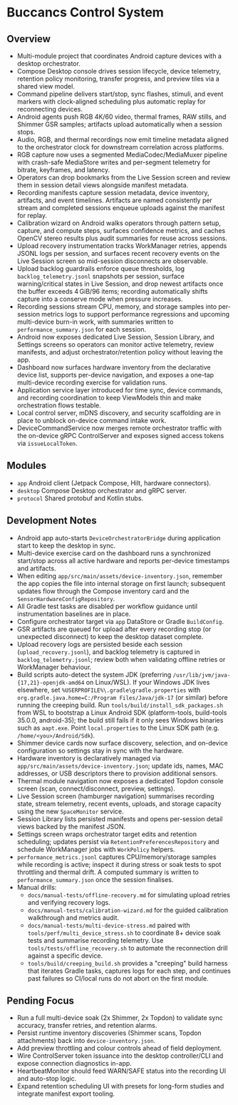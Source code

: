 # Buccancs Control System

## Overview

- Multi-module project that coordinates Android capture devices with a desktop orchestrator.
- Compose Desktop console drives session lifecycle, device telemetry, retention policy monitoring, transfer progress,
  and preview tiles via a shared view model.
- Command pipeline delivers start/stop, sync flashes, stimuli, and event markers with clock-aligned scheduling plus
  automatic replay for reconnecting devices.
- Android agents push RGB 4K/60 video, thermal frames, RAW stills, and Shimmer GSR samples; artifacts upload
  automatically when a session stops.
- Audio, RGB, and thermal recordings now emit timeline metadata aligned to the orchestrator clock for downstream
  correlation across platforms.
- RGB capture now uses a segmented MediaCodec/MediaMuxer pipeline with crash-safe MediaStore writes and per-segment
  telemetry for bitrate, keyframes, and latency.
- Operators can drop bookmarks from the Live Session screen and review them in session detail views alongside manifest
  metadata.
- Recording manifests capture session metadata, device inventory, artifacts, and event timelines. Artifacts are named
  consistently per stream and completed sessions enqueue uploads against the manifest for replay.
- Calibration wizard on Android walks operators through pattern setup, capture, and compute steps, surfaces confidence
  metrics, and caches OpenCV stereo results plus audit summaries for reuse across sessions.
- Upload recovery instrumentation tracks WorkManager retries, appends JSONL logs per session, and surfaces recent
  recovery events on the Live Session screen so mid-session disconnects are observable.
- Upload backlog guardrails enforce queue thresholds, log `backlog_telemetry.jsonl` snapshots per session, surface
  warning/critical states in Live Session, and drop newest artifacts once the buffer exceeds 4 GiB/96 items; recording
  automatically shifts capture into a conserve mode when pressure increases.
- Recording sessions stream CPU, memory, and storage samples into per-session metrics logs to support performance
  regressions and upcoming multi-device burn-in work, with summaries written to `performance_summary.json` for each
  session.
- Android now exposes dedicated Live Session, Session Library, and Settings screens so operators can monitor active
  telemetry, review manifests, and adjust orchestrator/retention policy without leaving the app.
- Dashboard now surfaces hardware inventory from the declarative device list, supports per-device navigation, and
  exposes a one-tap multi-device recording exercise for validation runs.
- Application service layer introduced for time sync, device commands, and recording coordination to keep ViewModels
  thin and make orchestration flows testable.
- Local control server, mDNS discovery, and security scaffolding are in place to unblock on-device command intake work.
- DeviceCommandService now merges remote orchestrator traffic with the on-device gRPC ControlServer and exposes signed
  access tokens via `issueLocalToken`.

## Modules

- `app` Android client (Jetpack Compose, Hilt, hardware connectors).
- `desktop` Compose Desktop orchestrator and gRPC server.
- `protocol` Shared protobuf and Kotlin stubs.

## Development Notes

- Android app auto-starts `DeviceOrchestratorBridge` during application start to keep the desktop in sync.
- Multi-device exercise card on the dashboard runs a synchronized start/stop across all active hardware and reports
  per-device timestamps and artifacts.
- When editing `app/src/main/assets/device-inventory.json`, remember the app copies the file into internal storage on
  first launch; subsequent updates flow through the Compose inventory card and the `SensorHardwareConfigRepository`.
- All Gradle test tasks are disabled per workflow guidance until instrumentation baselines are in place.
- Configure orchestrator target via `app` DataStore or Gradle `BuildConfig`.
- GSR artifacts are queued for upload after every recording stop (or unexpected disconnect) to keep the desktop dataset
  complete.
- Upload recovery logs are persisted beside each session (`upload_recovery.jsonl`), and backlog telemetry is captured in
  `backlog_telemetry.jsonl`; review both when validating offline retries or WorkManager behaviour.
- Build scripts auto-detect the system JDK (preferring `/usr/lib/jvm/java-{17,21}-openjdk-amd64` on Linux/WSL). If your
  Windows JDK lives elsewhere, set `%USERPROFILE%\.gradle\gradle.properties` with
  `org.gradle.java.home=C:/Program Files/Java/jdk-17` (or similar) before running the creeping build. Run
  `tools/build/install_sdk_packages.sh` from WSL to bootstrap a Linux Android SDK (platform-tools, build-tools 35.0.0,
  android-35); the build still fails if it only sees Windows binaries such as `aapt.exe`. Point `local.properties` to
  the Linux SDK path (e.g. `/home/<you>/Android/Sdk`).
- Shimmer device cards now surface discovery, selection, and on-device configuration so settings stay in sync with the
  hardware.
- Hardware inventory is declaratively managed via `app/src/main/assets/device-inventory.json`; update ids, names, MAC
  addresses, or USB descriptors there to provision additional sensors.
- Thermal module navigation now exposes a dedicated Topdon console screen (scan, connect/disconnect, preview, settings).
- Live Session screen (hamburger navigation) summarises recording state, stream telemetry, recent events, uploads, and
  storage capacity using the new `SpaceMonitor` service.
- Session Library lists persisted manifests and opens per-session detail views backed by the manifest JSON.
- Settings screen wraps orchestrator target edits and retention scheduling; updates persist via
  `RetentionPreferencesRepository` and schedule WorkManager jobs with `WorkPolicy` helpers.
- `performance_metrics.jsonl` captures CPU/memory/storage samples while recording is active; inspect it during stress or
  soak tests to spot throttling and thermal drift. A computed summary is written to `performance_summary.json` once the
  session finalises.
- Manual drills:
  - `docs/manual-tests/offline-recovery.md` for simulating upload retries and verifying recovery logs.
  - `docs/manual-tests/calibration-wizard.md` for the guided calibration walkthrough and metrics audit.
  - `docs/manual-tests/multi-device-stress.md` paired with `tools/perf/multi_device_stress.sh` to coordinate 8+ device
    soak tests and summarise recording telemetry. Use `tools/tests/offline_recovery.sh` to automate the reconnection
    drill against a specific device.
  - `tools/build/creeping_build.sh` provides a "creeping" build harness that iterates Gradle tasks, captures logs for
    each step, and continues past failures so CI/local runs do not abort on the first module.

## Pending Focus

- Run a full multi-device soak (2x Shimmer, 2x Topdon) to validate sync accuracy, transfer retries, and retention
  alarms.
- Persist runtime inventory discoveries (Shimmer scans, Topdon attachments) back into `device-inventory.json`.
- Add preview throttling and colour controls ahead of field deployment.
- Wire ControlServer token issuance into the desktop controller/CLI and expose connection diagnostics in-app.
- HeartbeatMonitor should feed WARN/SAFE status into the recording UI and auto-stop logic.
- Expand retention scheduling UI with presets for long-form studies and integrate manifest export tooling.


